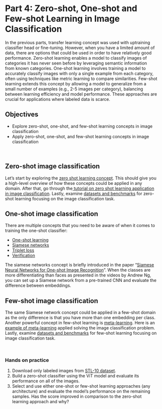# Part 4: Zero-shot, One-shot and Few-shot Learning in Image Classification

In the previous parts, transfer learning concept was used with uptraining classifier head or fine-tuning. However, when you have a limited amount of data, there are options that could be used in order to have relatively good performance. Zero-shot learning enables a model to classify images of categories it has never seen before by leveraging semantic information from known categories. One-shot learning involves training a model to accurately classify images with only a single example from each category, often using techniques like metric learning to compare similarities. Few-shot learning extends this concept by allowing a model to generalize from a small number of examples (e.g., 2-5 images per category), balancing between learning efficiency and model performance. These approaches are crucial for applications where labeled data is scarce.


## Objectives



* Explore zero-shot, one-shot, and few-shot learning concepts in image classification
* Apply zero-shot, one-shot, and few-shot learning concepts in image classification 

<br>

## Zero-shot image classification

Let’s start by exploring the [zero shot learning concept](https://www.ibm.com/topics/zero-shot-learning). This should give you a high-level overview of how these concepts could be applied in any domain. After that, go through the[ tutorial on zero shot learning application in image classification](https://huggingface.co/tasks/zero-shot-image-classification). Lastly, examine [datasets and benchmarks](https://paperswithcode.com/task/zero-shot-image-classification) for zero-shot learning focusing on the image classification task.


## One-shot image classification

There are multiple concepts that you need to be aware of when it comes to training the one-shot classifier:



* [One-shot learning](https://www.youtube.com/watch?v=96b_weTZb2w)
* [Siamese networks](https://www.youtube.com/watch?v=6jfw8MuKwpI)
* [Triplet loss](https://www.youtube.com/watch?v=d2XB5-tuCWU)
* [Verification](https://www.youtube.com/watch?v=0NSLgoEtdnw)

The siamese networks concept is briefly introduced in the paper “[Siamese Neural Networks for One-shot Image Recognition](https://www.cs.cmu.edu/~rsalakhu/papers/oneshot1.pdf)”. When the classes are more differentiating than faces as presented in the videos by Andrew Ng, you can set up a Siamese network from a pre-trained CNN and evaluate the difference between embeddings. 


## Few-shot image classification

The same Siamese network concept could be applied in a few-shot domain as the only difference is that you have more than one embedding per class. Another powerful concept in few-shot learning is [meta-learning](https://www.youtube.com/watch?v=h7qyQeXKxZE). Here is an [example of meta-learning](https://github.com/sicara/easy-few-shot-learning/blob/master/notebooks/my_first_few_shot_classifier.ipynb) applied solving the image classification problem. Lastly, examine [datasets and benchmarks](https://paperswithcode.com/task/few-shot-image-classification) for few-shot learning focusing on image classification task.


 <br>


### Hands on practice



1. Download only labeled images from [STL-10 dataset](https://cs.stanford.edu/~acoates/stl10/).
2. Build a zero-shot classifier using the ViT model and evaluate its performance on all of the images.
3. Select and use either one-shot or few-shot learning approaches (any architecture) and evaluate the model’s performance on the remaining samples. Has the score improved in comparison to the zero-shot learning approach and why?